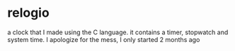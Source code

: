 # relogio
a clock that I made using the C language. it contains a timer, stopwatch and system time.
I apologize for the mess, I only started 2 months ago
